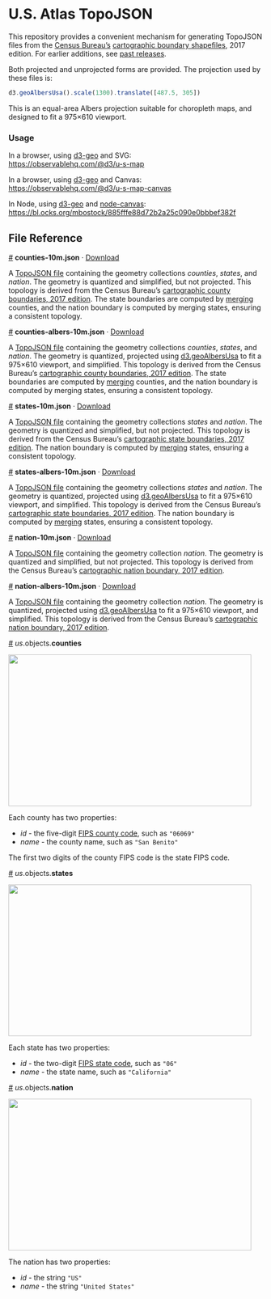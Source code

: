 # U.S. Atlas TopoJSON

This repository provides a convenient mechanism for generating TopoJSON files from the [Census Bureau’s](http://www.census.gov/) [cartographic boundary shapefiles](https://www.census.gov/geo/maps-data/data/tiger-cart-boundary.html), 2017 edition. For earlier additions, see [past releases](https://github.com/topojson/us-atlas/releases).

Both projected and unprojected forms are provided. The projection used by these files is:

```js
d3.geoAlbersUsa().scale(1300).translate([487.5, 305])
````

This is an equal-area Albers projection suitable for choropleth maps, and designed to fit a 975×610 viewport.

### Usage

In a browser, using [d3-geo](https://github.com/d3/d3-geo) and SVG:<br>
https://observablehq.com/@d3/u-s-map

In a browser, using [d3-geo](https://github.com/d3/d3-geo) and Canvas:<br>
https://observablehq.com/@d3/u-s-map-canvas

In Node, using [d3-geo](https://github.com/d3/d3-geo) and [node-canvas](https://github.com/Automattic/node-canvas):<br>
https://bl.ocks.org/mbostock/885fffe88d72b2a25c090e0bbbef382f

## File Reference

<a href="#counties-10m.json" name="counties-10m.json">#</a> <b>counties-10m.json</b> · [Download](https://cdn.jsdelivr.net/npm/us-atlas@3/counties-10m.json "Source")

A [TopoJSON file](https://github.com/topojson/topojson-specification/blob/master/README.md#21-topology-objects) containing the geometry collections <i>counties</i>, <i>states</i>, and <i>nation</i>. The geometry is quantized and simplified, but not projected. This topology is derived from the Census Bureau’s [cartographic county boundaries, 2017 edition](https://www2.census.gov/geo/tiger/GENZ2017/shp/). The state boundaries are computed by [merging](https://github.com/topojson/topojson-client/blob/master/README.md#merge) counties, and the nation boundary is computed by merging states, ensuring a consistent topology.

<a href="#counties-albers-10m.json" name="counties-albers-10m.json">#</a> <b>counties-albers-10m.json</b> · [Download](https://cdn.jsdelivr.net/npm/us-atlas@3/counties-albers-10m.json "Source")

A [TopoJSON file](https://github.com/topojson/topojson-specification/blob/master/README.md#21-topology-objects) containing the geometry collections <i>counties</i>, <i>states</i>, and <i>nation</i>. The geometry is quantized, projected using [d3.geoAlbersUsa](https://github.com/d3/d3-geo/blob/master/README.md#geoAlbersUsa) to fit a 975×610 viewport, and simplified. This topology is derived from the Census Bureau’s [cartographic county boundaries, 2017 edition](https://www2.census.gov/geo/tiger/GENZ2017/shp/). The state boundaries are computed by [merging](https://github.com/topojson/topojson-client/blob/master/README.md#merge) counties, and the nation boundary is computed by merging states, ensuring a consistent topology.

<a href="#states-10m.json" name="states-10m.json">#</a> <b>states-10m.json</b> · [Download](https://cdn.jsdelivr.net/npm/us-atlas@3/states-10m.json "Source")

A [TopoJSON file](https://github.com/topojson/topojson-specification/blob/master/README.md#21-topology-objects) containing the geometry collections <i>states</i> and <i>nation</i>. The geometry is quantized and simplified, but not projected. This topology is derived from the Census Bureau’s [cartographic state boundaries, 2017 edition](https://www2.census.gov/geo/tiger/GENZ2017/shp/). The nation boundary is computed by [merging](https://github.com/topojson/topojson-client/blob/master/README.md#merge) states, ensuring a consistent topology.

<a href="#states-albers-10m.json" name="states-albers-10m.json">#</a> <b>states-albers-10m.json</b> · [Download](https://cdn.jsdelivr.net/npm/us-atlas@3/states-albers-10m.json "Source")

A [TopoJSON file](https://github.com/topojson/topojson-specification/blob/master/README.md#21-topology-objects) containing the geometry collections <i>states</i> and <i>nation</i>. The geometry is quantized, projected using [d3.geoAlbersUsa](https://github.com/d3/d3-geo/blob/master/README.md#geoAlbersUsa) to fit a 975×610 viewport, and simplified. This topology is derived from the Census Bureau’s [cartographic state boundaries, 2017 edition](https://www2.census.gov/geo/tiger/GENZ2017/shp/). The nation boundary is computed by [merging](https://github.com/topojson/topojson-client/blob/master/README.md#merge) states, ensuring a consistent topology.

<a href="#nation-10m.json" name="nation-10m.json">#</a> <b>nation-10m.json</b> · [Download](https://cdn.jsdelivr.net/npm/us-atlas@3/nation-10m.json "Source")

A [TopoJSON file](https://github.com/topojson/topojson-specification/blob/master/README.md#21-topology-objects) containing the geometry collection <i>nation</i>. The geometry is quantized and simplified, but not projected. This topology is derived from the Census Bureau’s [cartographic nation boundary, 2017 edition](https://www2.census.gov/geo/tiger/GENZ2017/shp/).

<a href="#nation-albers-10m.json" name="nation-albers-10m.json">#</a> <b>nation-albers-10m.json</b> · [Download](https://cdn.jsdelivr.net/npm/us-atlas@3/nation-albers-10m.json "Source")

A [TopoJSON file](https://github.com/topojson/topojson-specification/blob/master/README.md#21-topology-objects) containing the geometry collection <i>nation</i>. The geometry is quantized, projected using [d3.geoAlbersUsa](https://github.com/d3/d3-geo/blob/master/README.md#geoAlbersUsa) to fit a 975×610 viewport, and simplified. This topology is derived from the Census Bureau’s [cartographic nation boundary, 2017 edition](https://www2.census.gov/geo/tiger/GENZ2017/shp/).

<a href="#counties" name="counties">#</a> *us*.objects.<b>counties</b>

<img src="https://raw.githubusercontent.com/topojson/us-atlas/master/img/counties.png" width="480" height="300">

Each county has two properties:

* *id* - the five-digit [FIPS county code](https://en.wikipedia.org/wiki/FIPS_county_code), such as `"06069"`
* *name* - the county name, such as `"San Benito"`

The first two digits of the county FIPS code is the state FIPS code.

<a href="#states" name="states">#</a> *us*.objects.<b>states</b>

<img src="https://raw.githubusercontent.com/topojson/us-atlas/master/img/states.png" width="480" height="300">

Each state has two properties:

* *id* - the two-digit [FIPS state code](https://en.wikipedia.org/wiki/Federal_Information_Processing_Standard_state_code), such as `"06"`
* *name* - the state name, such as `"California"`

<a href="#nation" name="nation">#</a> *us*.objects.<b>nation</b>

<img src="https://raw.githubusercontent.com/topojson/us-atlas/master/img/nation.png" width="480" height="300">

The nation has two properties:

* *id* - the string `"US"`
* *name* - the string `"United States"`
